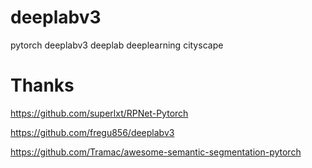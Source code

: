 # deeplabv3
pytorch  deeplabv3  deeplab   deeplearning  cityscape


# Thanks 
https://github.com/superlxt/RPNet-Pytorch

https://github.com/fregu856/deeplabv3

https://github.com/Tramac/awesome-semantic-segmentation-pytorch
